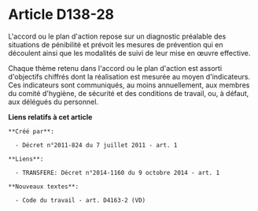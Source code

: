 # Article D138-28

L'accord ou le plan d'action repose sur un diagnostic préalable des situations de pénibilité et prévoit les mesures de
prévention qui en découlent ainsi que les modalités de suivi de leur mise en œuvre effective.

Chaque thème retenu dans l'accord ou le plan d'action est assorti d'objectifs chiffrés dont la réalisation est mesurée au
moyen d'indicateurs. Ces indicateurs sont communiqués, au moins annuellement, aux membres du comité d'hygiène, de sécurité et
des conditions de travail, ou, à défaut, aux délégués du personnel.

**Liens relatifs à cet article**

	**Créé par**:

	  - Décret n°2011-824 du 7 juillet 2011 - art. 1

	**Liens**:

	  - TRANSFERE: Décret n°2014-1160 du 9 octobre 2014 - art. 1

	**Nouveaux textes**:

	  - Code du travail - art. D4163-2 (VD)

